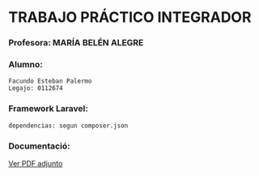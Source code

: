 # TRABAJO PRÁCTICO INTEGRADOR
### Profesora: MARÍA BELÉN ALEGRE

### Alumno:
    Facundo Esteban Palermo
    Legajo: 0112674

### Framework Laravel:
    dependencias: segun composer.json

### Documentació:
[Ver PDF adjunto](PALERMO_TRABAJO_PRACTICO_PARTE_II.pdf)
